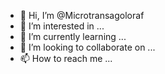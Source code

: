 - 👋 Hi, I’m @Microtransagoloraf
- 👀 I’m interested in ...
- 🌱 I’m currently learning ...
- 💞️ I’m looking to collaborate on ...
- 📫 How to reach me ...

<!---
Microtransagoloraf/Microtransagoloraf is a ✨ special ✨ repository because its `README.md` (this file) appears on your GitHub profile.
You can click the Preview link to take a look at your changes.
--->
